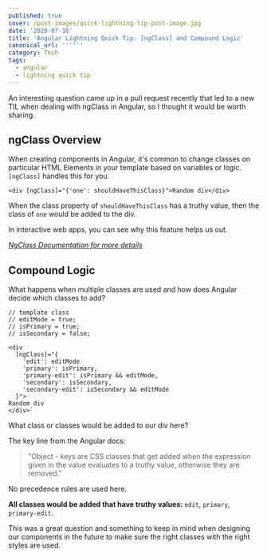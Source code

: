 ```yaml
---
published: true
cover: /post-images/quick-lightning-tip-post-image.jpg
date: '2020-07-16'
title: 'Angular Lightning Quick Tip: [ngClass] and Compound Logic'
canonical_url: ''''''
category: Tech
tags:
  - angular
  - lightning quick tip
---
```

An interesting question came up in a pull request recently that led to a new TIL when dealing with ngClass in Angular, so I thought it would be worth sharing.

## ngClass Overview

When creating components in Angular, it's common to change classes on particular HTML Elements in your template based on variables or logic. `[ngClass]` handles this for you.

`<div [ngClass]="{'one': shouldHaveThisClass}">Random div</div>`

When the class property of `shouldHaveThisClass` has a truthy value, then the class of `one` would be added to the div.

In interactive web apps, you can see why this feature helps us out.

_[NgClass Documentation for more details](https://angular.io/api/common/NgClass)_

## Compound Logic

What happens when multiple classes are used and how does Angular decide which classes to add?

```
// template class
// editMode = true;
// isPrimary = true;
// isSecondary = false;

<div
  [ngClass]="{
    'edit': editMode
    'primary': isPrimary, 
    'primary-edit': isPrimary && editMode, 
    'secondary': isSecondary,
    'secondary-edit': isSecondary && editMode
  }">
Random div
</div>`
```

What class or classes would be added to our div here?

The key line from the Angular docs:
> "Object - keys are CSS classes that get added when the expression given in the value evaluates to a truthy value, otherwise they are removed."

No precedence rules are used here. 

__All classes would be added that have truthy values:__ `edit`, `primary`, `primary-edit`.

This was a great question and something to keep in mind when designing our components in the future to make sure the right classes with the right styles are used.
 



